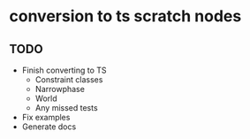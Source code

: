# conversion to ts scratch nodes

## TODO
- Finish converting to TS
  - Constraint classes
  - Narrowphase
  - World
  - Any missed tests
- Fix examples
- Generate docs
